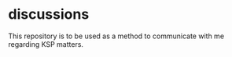 # discussions
This repository is to be used as a method to communicate with me regarding KSP matters.
